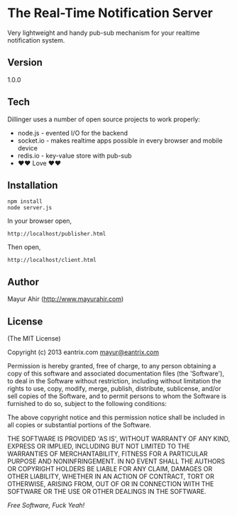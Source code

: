 The Real-Time Notification Server
=========

Very lightweight and handy pub-sub mechanism for your realtime notification system.

Version
-

1.0.0

Tech
-----------

Dillinger uses a number of open source projects to work properly:

* node.js - evented I/O for the backend
* socket.io - makes realtime apps possible in every browser and mobile device
* redis.io - key-value store with pub-sub
* ♥♥ Love ♥♥

Installation
--------------

```
npm install
node server.js
```
In your browser open,
```
http://localhost/publisher.html
```

Then open,
```
http://localhost/client.html
```

Author
-
Mayur Ahir (http://www.mayurahir.com)

License
-

(The MIT License)

Copyright (c) 2013 eantrix.com <mayur@eantrix.com>

Permission is hereby granted, free of charge, to any person obtaining a copy of this software and associated documentation files (the 'Software'), to deal in the Software without restriction, including without limitation the rights to use, copy, modify, merge, publish, distribute, sublicense, and/or sell copies of the Software, and to permit persons to whom the Software is furnished to do so, subject to the following conditions:

The above copyright notice and this permission notice shall be included in all copies or substantial portions of the Software.

THE SOFTWARE IS PROVIDED 'AS IS', WITHOUT WARRANTY OF ANY KIND, EXPRESS OR IMPLIED, INCLUDING BUT NOT LIMITED TO THE WARRANTIES OF MERCHANTABILITY, FITNESS FOR A PARTICULAR PURPOSE AND NONINFRINGEMENT. IN NO EVENT SHALL THE AUTHORS OR COPYRIGHT HOLDERS BE LIABLE FOR ANY CLAIM, DAMAGES OR OTHER LIABILITY, WHETHER IN AN ACTION OF CONTRACT, TORT OR OTHERWISE, ARISING FROM, OUT OF OR IN CONNECTION WITH THE SOFTWARE OR THE USE OR OTHER DEALINGS IN THE SOFTWARE.

*Free Software, Fuck Yeah!*